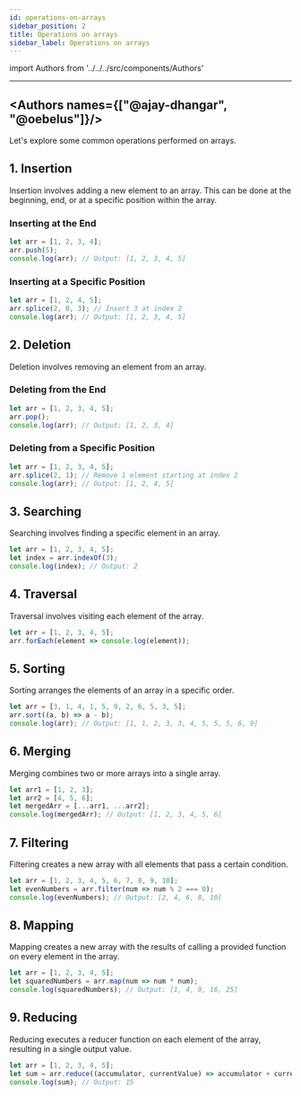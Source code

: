 ```yaml
---
id: operations-on-arrays
sidebar_position: 2
title: Operations on arrays
sidebar_label: Operations on arrays
---
```


import Authors from '../../../src/components/Authors'

---
<Authors names={["@ajay-dhangar", "@oebelus"]}/>
---
Let's explore some common operations performed on arrays.

## 1. Insertion

Insertion involves adding a new element to an array. This can be done at the beginning, end, or at a specific position within the array.

### Inserting at the End

```javascript
let arr = [1, 2, 3, 4];
arr.push(5);
console.log(arr); // Output: [1, 2, 3, 4, 5]
```

### Inserting at a Specific Position

```javascript
let arr = [1, 2, 4, 5];
arr.splice(2, 0, 3); // Insert 3 at index 2
console.log(arr); // Output: [1, 2, 3, 4, 5]
```

## 2. Deletion

Deletion involves removing an element from an array.

### Deleting from the End

```javascript
let arr = [1, 2, 3, 4, 5];
arr.pop();
console.log(arr); // Output: [1, 2, 3, 4]
```

### Deleting from a Specific Position

```javascript
let arr = [1, 2, 3, 4, 5];
arr.splice(2, 1); // Remove 1 element starting at index 2
console.log(arr); // Output: [1, 2, 4, 5]
```

## 3. Searching

Searching involves finding a specific element in an array.

```javascript
let arr = [1, 2, 3, 4, 5];
let index = arr.indexOf(3);
console.log(index); // Output: 2
```

## 4. Traversal

Traversal involves visiting each element of the array.

```javascript
let arr = [1, 2, 3, 4, 5];
arr.forEach(element => console.log(element));
```

## 5. Sorting

Sorting arranges the elements of an array in a specific order.

```javascript
let arr = [3, 1, 4, 1, 5, 9, 2, 6, 5, 3, 5];
arr.sort((a, b) => a - b);
console.log(arr); // Output: [1, 1, 2, 3, 3, 4, 5, 5, 5, 6, 9]
```

## 6. Merging

Merging combines two or more arrays into a single array.

```javascript
let arr1 = [1, 2, 3];
let arr2 = [4, 5, 6];
let mergedArr = [...arr1, ...arr2];
console.log(mergedArr); // Output: [1, 2, 3, 4, 5, 6]
```

## 7. Filtering

Filtering creates a new array with all elements that pass a certain condition.

```javascript
let arr = [1, 2, 3, 4, 5, 6, 7, 8, 9, 10];
let evenNumbers = arr.filter(num => num % 2 === 0);
console.log(evenNumbers); // Output: [2, 4, 6, 8, 10]
```

## 8. Mapping

Mapping creates a new array with the results of calling a provided function on every element in the array.

```javascript
let arr = [1, 2, 3, 4, 5];
let squaredNumbers = arr.map(num => num * num);
console.log(squaredNumbers); // Output: [1, 4, 9, 16, 25]
```

## 9. Reducing

Reducing executes a reducer function on each element of the array, resulting in a single output value.

```javascript
let arr = [1, 2, 3, 4, 5];
let sum = arr.reduce((accumulator, currentValue) => accumulator + currentValue, 0);
console.log(sum); // Output: 15
```
